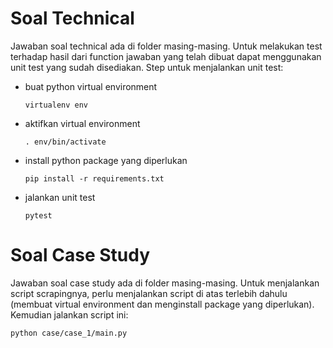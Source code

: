 # Soal Technical

Jawaban soal technical ada di folder masing-masing. Untuk melakukan test terhadap hasil dari function jawaban yang telah dibuat dapat menggunakan unit test yang sudah disediakan. Step untuk menjalankan unit test:
- buat python virtual environment
    ```
    virtualenv env
    ```
- aktifkan virtual environment
    ```
    . env/bin/activate
    ```
- install python package yang diperlukan
    ```
    pip install -r requirements.txt 
    ```
- jalankan unit test
    ```
    pytest
    ```

# Soal Case Study

Jawaban soal case study ada di folder masing-masing. Untuk menjalankan script scrapingnya, perlu menjalankan script di atas terlebih dahulu (membuat virtual environment dan menginstall package yang diperlukan). Kemudian jalankan script ini:
```
python case/case_1/main.py
```